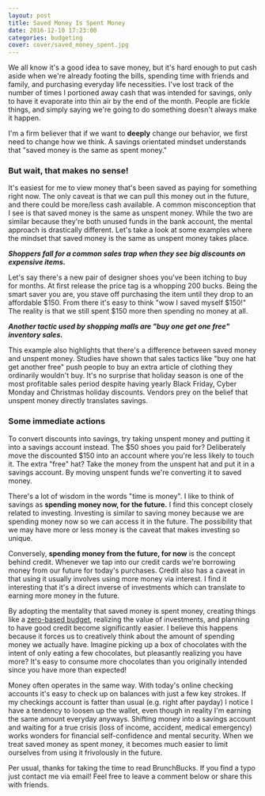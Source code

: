```yaml
---
layout: post
title: Saved Money Is Spent Money
date: 2016-12-10 17:23:00
categories: budgeting
cover: cover/saved_money_spent.jpg
---
```

We all know it's a good idea to save money, but it's hard enough to put cash aside when we're already footing the bills, spending time with friends and family, and purchasing everyday life necessities. I've lost track of the number of times I portioned away cash that was intended for savings, only to have it evaporate into thin air by the end of the month. People are fickle things, and simply saying we're going to do something doesn't always make it happen.

I'm a firm believer that if we want to **deeply** change our behavior, we first need to change how we think. A savings orientated mindset understands that "saved money is the same as spent money."

### But wait, that makes no sense!
It's easiest for me to view money that's been saved as paying for something right now. The only caveat is that we can pull this money out in the future, and there could be more/less cash available. A common misconception that I see is that saved money is the same as unspent money. While the two are similar because they're both unused funds in the bank account, the mental approach is drastically different. Let's take a look at some examples where the mindset that saved money is the same as unspent money takes place.

**_Shoppers fall for a common sales trap when they see big discounts on expensive items._**

Let's say there's a new pair of designer shoes you've been itching to buy for months. At first release the price tag is a whopping 200 bucks. Being the smart saver you are, you stave off purchasing the item until they drop to an affordable $150. From there it's easy to think "wow I saved myself $150!" The reality is that we still spent $150 more then spending no money at all.

**_Another tactic used by shopping malls are "buy one get one free" inventory sales._**

This example also highlights that there's a difference between saved money and unspent money. Studies have shown that sales tactics like "buy one hat get another free" push people to buy an extra article of clothing they ordinarily wouldn't buy. It's no surprise that holiday season is one of the most profitable sales period despite having yearly Black Friday, Cyber Monday and Christmas holiday discounts. Vendors prey on the belief that unspent money directly translates savings.

### Some immediate actions
To convert discounts into savings, try taking unspent money and putting it into a savings account instead. The $50 shoes you paid for? Deliberately move the discounted $150 into an account where you're less likely to touch it. The extra "free" hat? Take the money from the unspent hat and put it in a savings account. By moving unspent funds we're converting it to saved money.

There's a lot of wisdom in the words "time is money". I like to think of savings as **spending money now, for the future.** I find this concept closely related to investing. Investing is similar to saving money because we are spending money now so we can access it in the future. The possibility that we may have more or less money is the caveat that makes investing so unique.

Conversely, **spending money from the future, for now** is the concept behind credit. Whenever we tap into our credit cards we're borrowing money from our future for today's purchases. Credit also has a caveat in that using it usually involves using more money via interest. I find it interesting that it's a direct inverse of investments which can translate to earning more money in the future.

By adopting the mentality that saved money is spent money, creating things like a [zero-based budget](http://brunchbucks.com/budgeting/budgeting-tips.html), realizing the value of investments, and planning to have good credit become significantly easier. I believe this happens because it forces us to creatively think about the amount of spending money we actually have. Imagine picking up a box of chocolates with the intent of only eating a few chocolates, but pleasantly realizing you have more? It's easy to consume more chocolates than you originally intended since you have more than expected!

Money often operates in the same way. With today's online checking accounts it's easy to check up on balances with just a few key strokes. If my checkings account is fatter than usual (e.g. right after payday) I notice I have a tendency to loosen up the wallet, even though in reality I'm earning the same amount everyday anyways. Shifting money into a savings account and waiting for a true crisis (loss of income, accident, medical emergency) works wonders for financial self-confidence and mental security. When we treat saved money as spent money, it becomes much easier to limit ourselves from using it frivolously in the future.

Per usual, thanks for taking the time to read BrunchBucks. If you find a typo just contact me via email! Feel free to leave a comment below or share this with friends.
